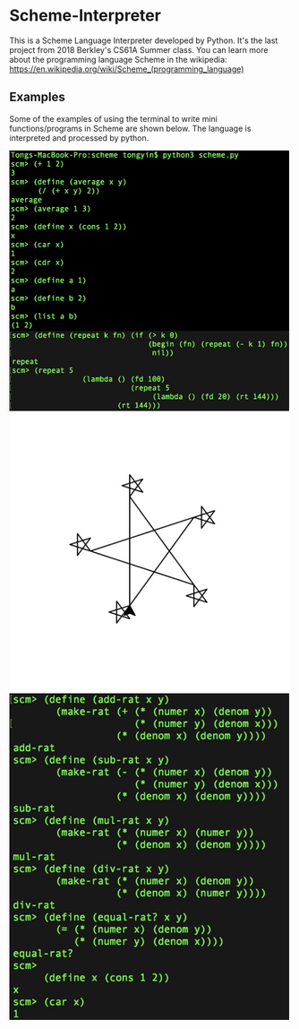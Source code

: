 # Scheme-Interpreter

This is a Scheme Language Interpreter developed by Python. It's the last project from 2018 Berkley's CS61A Summer class.
You can learn more about the programming language Scheme in the wikipedia:  https://en.wikipedia.org/wiki/Scheme_(programming_language)

## Examples
Some of the examples of using the terminal to write mini functions/programs in Scheme are shown below. The language is interpreted and processed by python.

<img src="screenshots/scm1.jpeg" width="500" align="left">
<img src="screenshots/scm2.jpeg" width="500" align="left">
<img src="screenshots/scm3.jpeg" width="500" align="left">
<img src="screenshots/scm4.jpeg" width="500" align="left">

